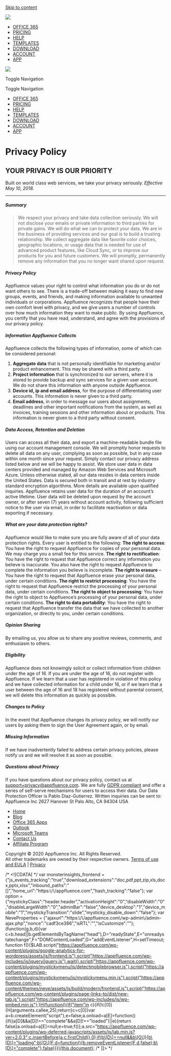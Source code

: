 [Skip to content](#content)

[![](https://appfluence.com/wp-content/uploads/2020/11/cropped-brnd_logo_pm_06-2.png)](https://appfluence.com/ "Appfluence Priority Matrix")

*   [OFFICE 365](https://appfluence.com/office-365-project-management-integration/?top_menu)
*   [PRICING](https://appfluence.com/pricing/?top_menu)
*   [HELP](https://appfluence.com/help/)
*   [TEMPLATES](https://sync.appfluence.com/project_templates/public_templates/)
*   [DOWNLOAD](https://sync.appfluence.com/manage/downloads/)
*   [ACCOUNT](https://sync.appfluence.com/manage/account/)
*   [APP](https://sync.appfluence.com/office365/app/index/?website_top_menu)

[![](https://appfluence.com/wp-content/uploads/2020/11/cropped-brnd_logo_pm_06-2.png)](https://appfluence.com/ "Appfluence Priority Matrix")

Toggle Navigation

Toggle Navigation

*   [OFFICE 365](https://appfluence.com/office-365-project-management-integration/?top_menu)
*   [PRICING](https://appfluence.com/pricing/?top_menu)
*   [HELP](https://appfluence.com/help/)
*   [TEMPLATES](https://sync.appfluence.com/project_templates/public_templates/)
*   [DOWNLOAD](https://sync.appfluence.com/manage/downloads/)
*   [ACCOUNT](https://sync.appfluence.com/manage/account/)
*   [APP](https://sync.appfluence.com/office365/app/index/?website_top_menu)

Privacy Policy
==============

YOUR PRIVACY IS OUR PRIORITY
----------------------------

Built on world class web services, we take your privacy seriously. _Effective May 10, 2018._

* * *

##### Summary

> We respect your privacy and take data collection seriously. We will not disclose your emails or private information to third parties for private gains. We will do what we can to protect your data. We are in the business of providing services and our goal is to build a trusting relationship. We collect aggregate data like favorite color choices, geographic locations, or usage data that is needed for use of advanced product features, like Cloud Sync, or to improve our products for you and future customers. We will promptly, permanently remove any information that you no longer want shared upon request.

##### Privacy Policy

Appfluence values your right to control what information you do or do not want others to see. There is a trade-off between making it easy to find new groups, events, and friends, and making information available to unwanted individuals or corporations. Appfluence recognizes that people have their own comfort level with privacy, and we give users a number of controls over how much information they want to make public. By using Appfluence, you certify that you have read, understand, and agree with the provisions of our privacy policy.

##### Information Appfluence Collects

Appfluence collects the following types of information, some of which can be considered personal:

1.  **Aggregate data** that is not personally identifiable for marketing and/or product enhancement. This may be shared with a third party.
2.  **Project information** that is synchronized to our servers, where it is stored to provide backup and sync services for a given user account. We do not share this information with anyone outside Appfluence.
3.  **Device id, ip and email address**, for the purpose of differentiating user accounts. This information is never given to a third party.
4.  **Email address**, in order to message our users about assignments, deadlines and other important notifications from the system, as well as invoices, training sessions and other information about or products. This information is never given to a third party without consent.

##### Data Access, Retention and Deletion

Users can access all their data, and export a machine-readable bundle file using our account management console. We will promptly honor requests to delete all data on any user, complying as soon as possible, but in any case within one month since your request. Simply contact our privacy address listed below and we will be happy to assist. We store user data in data centers provided and managed by Amazon Web Services and Microsoft Azure. Unless otherwise stated, all our data resides in data centers inside the United States. Data is secured both in transit and at rest by industry standard encryption algorithms. More details are available upon qualified inquiries. Appfluence retains user data for the duration of an account’s active lifetime. User data will be deleted upon request by the account owner, or after seven (7) years without account activity, following sufficient notice to the user via email, in order to facilitate reactivation or data exporting if necessary.

##### What are your data protection rights?

Appfluence would like to make sure you are fully aware of all of your data protection rights. Every user is entitled to the following: **The right to access**: You have the right to request Appfluence for copies of your personal data. We may charge you a small fee for this service. **The right to rectification**: You have the right to request that Appfluence correct any information you believe is inaccurate. You also have the right to request Appfluence to complete the information you believe is incomplete. **The right to erasure** – You have the right to request that Appfluence erase your personal data, under certain conditions. **The right to restrict processing**: You have the right to request that Appfluence restrict the processing of your personal data, under certain conditions. **The right to object to processing**: You have the right to object to Appfluence’s processing of your personal data, under certain conditions. **The right to data portability**: You have the right to request that Appfluence transfer the data that we have collected to another organization, or directly to you, under certain conditions.

##### Opinion Sharing

By emailing us, you allow us to share any positive reviews, comments, and enthusiasm to others.

##### Eligibility

Appfluence does not knowingly solicit or collect information from children under the age of 16. If you are under the age of 16, do not register with Appfluence. If we learn that a user has registered in violation of this policy and we have collected information for a child under 16, or if we learn that a user between the age of 16 and 18 has registered without parental consent, we will delete this information as quickly as possible.

##### Changes to Policy

In the event that Appfluence changes its privacy policy, we will notify our users by asking them to sign the User Agreement again, or by email.

##### Missing Information

If we have inadvertently failed to address certain privacy policies, please notify us and we will resolve it as soon as possible.

##### Questions about Privacy

If you have questions about our privacy policy, contact us at [support+privacy@appfluence.com](mailto:support%2Bprivacy@appfluence.com). We are fully [GDPR compliant](https://appfluence.com/gdpr) and offer a series of self-serve mechanisms for users to access their data. Our Data Protection Officer is Pablo Diaz-Gutierrez. Written inquiries can be sent to: Appfluence Inc 2627 Hanover St Palo Alto, CA 94304 USA

*   [Home](https://appfluence.com/)
*   [Blog](https://appfluence.com/productivity)
*   [Office 365 Apps](https://appfluence.com/office365)
*   [Outlook](https://appfluence.com/project-management-integration-for-outlook-365/?bot_nav_menu)
*   [Microsoft Teams](https://appfluence.com/project-management-integration-for-microsoft-teams/?bot_nav_menu)
*   [Contact Us](https://sync.appfluence.com/accounts/contact)
*   [Affiliate Program](https://appfluence.refersion.com/)

Copyright © 2020 Appfluence Inc. All Rights Reserved.  
All other trademarks are owned by their respective owners. [Terms of use and EULA](https://appfluence.com/eula) | [Privacy](https://appfluence.com/privacy)

/\* <!\[CDATA\[ \*/ var monsterinsights\_frontend = {"js\_events\_tracking":"true","download\_extensions":"doc,pdf,ppt,zip,xls,docx,pptx,xlsx","inbound\_paths":"\[\]","home\_url":"https:\\/\\/appfluence.com","hash\_tracking":"false"}; var option = {"mystickyClass":"header.header","activationHeight":"0","disableWidth":"0","disableLargeWidth":"0","adminBar":"false","device\_desktop":"1","device\_mobile":"1","mystickyTransition":"slide","mysticky\_disable\_down":"false"}; var NeveProperties = {"ajaxurl":"https:\\/\\/appfluence.com\\/wp-admin\\/admin-ajax.php","nonce":"cadf3ce386","isRTL":"","isCustomize":""}; (function(g,b,d){var c=b.head||b.getElementsByTagName("head"),D="readyState",E="onreadystatechange",F="DOMContentLoaded",G="addEventListener",H=setTimeout;function f(){$LAB.script("https://appfluence.com/wp-content/plugins/google-analytics-for-wordpress/assets/js/frontend.js").script("https://appfluence.com/wp-includes/js/jquery/jquery.js").wait().script("https://appfluence.com/wp-content/plugins/mystickymenu/js/detectmobilebrowser.js").script("https://appfluence.com/wp-content/plugins/mystickymenu/js/mystickymenu.min.js").script("https://appfluence.com/wp-content/themes/neve/assets/js/build/modern/frontend.js").script("https://appfluence.com/wp-content/plugins/page-links-to/dist/new-tab.js").script("https://appfluence.com/wp-includes/js/wp-embed.min.js");}H(function(){if("item"in c){if(!c\[0\]){H(arguments.callee,25);return}c=c\[0\]}var a=b.createElement("script"),e=false;a.onload=a\[E\]=function(){if((a\[D\]&&a\[D\]!=="complete"&&a\[D\]!=="loaded")||e){return false}a.onload=a\[E\]=null;e=true;f()};a.src="https://appfluence.com/wp-content/plugins/wp-deferred-javascripts/assets/js/lab.min.js?ver=2.0.3";c.insertBefore(a,c.firstChild)},0);if(b\[D\]==null&&b\[G\]){b\[D\]="loading";b\[G\](F,d=function(){b.removeEventListener(F,d,false);b\[D\]="complete"},false)}})(this,document); /\* \]\]> \*/